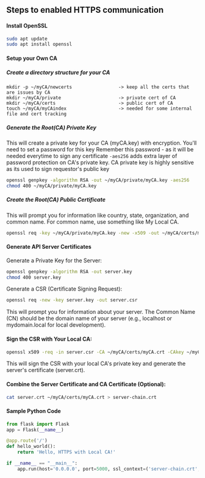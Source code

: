 ## Steps to enabled HTTPS communication

#### Install OpenSSL
```bash
sudo apt update
sudo apt install openssl
```

#### Setup your Own CA
##### Create a directory structure for your CA 
```
mkdir -p ~/myCA/newcerts                 -> keep all the certs that are issues by CA
mkdir ~/myCA/private                     -> private cert of CA
mkdir ~/myCA/certs                       -> public cert of CA
touch ~/myCA/myCAindex                   -> needed for some internal file and cert tracking
```

##### Generate the Root(CA) Private Key
This will create a private key for your CA (myCA.key) with encryption.
You'll need to set a password for this key
Remember this password - as it will be needed everytime to sign any certificate
`-aes256` adds extra layer of password protection on CA's private key. CA private key is highly sensitive as its used to sign requestor's public key
```bash
openssl genpkey -algorithm RSA -out ~/myCA/private/myCA.key -aes256
chmod 400 ~/myCA/private/myCA.key
```

##### Create the Root(CA) Public Certificate
This will prompt you for information like country, state, organization, and common name. For common name, use something like My Local CA.
```bash
openssl req -key ~/myCA/private/myCA.key -new -x509 -out ~/myCA/certs/myCA.crt
```



#### Generate API Server Certificates
Generate a Private Key for the Server:
```bash
openssl genpkey -algorithm RSA -out server.key
chmod 400 server.key
```

Generate a CSR (Certificate Signing Request):
```bash
openssl req -new -key server.key -out server.csr
```
This will prompt you for information about your server. The Common Name (CN) should be the domain name of your server (e.g., localhost or mydomain.local for local development).

#### Sign the CSR with Your Local CA:
```bash
openssl x509 -req -in server.csr -CA ~/myCA/certs/myCA.crt -CAkey ~/myCA/private/myCA.key -CAcreateserial -out server.crt -days 365
```

This will sign the CSR with your local CA's private key and generate the server's certificate (server.crt).


#### Combine the Server Certificate and CA Certificate (Optional):
```bash
cat server.crt ~/myCA/certs/myCA.crt > server-chain.crt
```

#### Sample Python Code
```python
from flask import Flask
app = Flask(__name__)

@app.route('/')
def hello_world():
    return 'Hello, HTTPS with Local CA!'

if __name__ == "__main__":
    app.run(host='0.0.0.0', port=5000, ssl_context=('server-chain.crt', 'server.key'))
```


